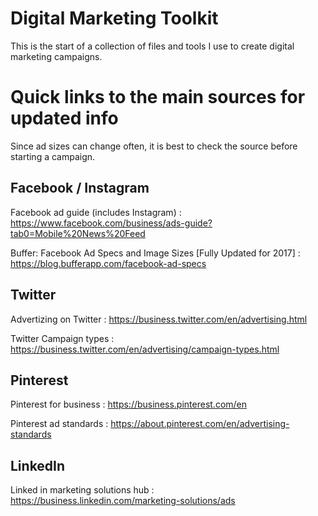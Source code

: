 # Digital Marketing Toolkit

This is the start of a collection of files and tools I use to create digital marketing campaigns.

# Quick links to the main sources for updated info

Since ad sizes can change often, it is best to check the source before starting a campaign.

## Facebook / Instagram

Facebook ad guide (includes Instagram) : 
<https://www.facebook.com/business/ads-guide?tab0=Mobile%20News%20Feed>

Buffer: Facebook Ad Specs and Image Sizes [Fully Updated for 2017] : 
<https://blog.bufferapp.com/facebook-ad-specs>

## Twitter

Advertizing on Twitter : 
<https://business.twitter.com/en/advertising.html>

Twitter Campaign types : 
<https://business.twitter.com/en/advertising/campaign-types.html>

## Pinterest

Pinterest for business : <https://business.pinterest.com/en>

Pinterest ad standards : 
<https://about.pinterest.com/en/advertising-standards>

## LinkedIn

Linked in marketing solutions hub : <https://business.linkedin.com/marketing-solutions/ads>

